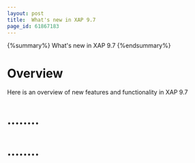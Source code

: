 ```yaml
---
layout: post
title:  What's new in XAP 9.7
page_id: 61867183
---
```


{%summary%} What's new in XAP 9.7 {%endsummary%}

# Overview
Here is an overview of new features and functionality in XAP 9.7

# ........


# ........

